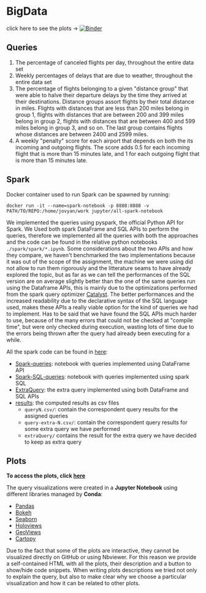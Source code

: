 # BigData

click here to see the plots -> [![Binder](https://mybinder.org/badge.svg)](https://mybinder.org/v2/gh/middleware2018-PSS/BigData/master?filepath=plots.ipynb)

## Queries


1. The percentage of canceled flights per day, throughout the entire data set
2. Weekly percentages of delays that are due to weather, throughout the entire data set
3. The percentage of flights belonging to a given "distance group" that were able to halve their departure delays by the time they arrived at their destinations. Distance groups assort flights by their total distance in miles. Flights with distances that are less than 200 miles belong in group 1, flights with distances that are between 200 and 399 miles belong in group 2, flights with distances that are between 400 and 599 miles belong in group 3, and so on. The last group contains flights whose distances are between 2400 and 2599 miles.
4. A weekly "penalty" score for each airport that depends on both the its incoming and outgoing flights. The score adds 0.5 for each incoming flight that is more than 15 minutes late, and 1 for each outgoing flight that is more than 15 minutes late.


## Spark
Docker container used to run Spark can be spawned by running:
```
docker run -it --name=spark-notebook -p 8888:8888 -v PATH/TO/REPO:/home/jovyan/work jupyter/all-spark-notebook
```
We implemented the queries using pyspark, the official Python API for Spark. We Used both spark DataFrame and SQL APIs to perform the queries, therefore we implemented all the queries with both the approaches and the code can be found in the relative python notebooks `./spark/spark/*.ipynb`.
Some considerations about the two APIs and how they compare, we haven't benchmarked the two implementations because it was out of the scope of the assignment, the machine we were using did not allow to run them rigorously and the litterature seams to have already explored the topic, but as far as we can tell the performances of the SQL version are on average slightly better than the one of the same queries run using the Dataframe APIs, this is mainly due to the optimizations performed from the spark query optimizer [Catalyst](https://databricks.com/glossary/catalyst-optimizer). The better performances and the increased readability due to the declarative syntax of the SQL language used, makes these APIs a really viable option for the kind of queries we had to implement. Has to be said that we have found the SQL APIs much harder to use, because of the many errors that could not be checked at "compile time", but were only checked during execution, wasting lots of time due to the errors being thrown after the query had already been executing for a while. 

All the spark code can be found in [here](spark):
  - [Spark-queries](spark/Spark-queries.ipynb): notebook with queries implemented using DataFrame API
  - [Spark-SQL-queries](spark/Spark-SQL-queries.ipynb): notebook with queries implemented using spark SQL
  - [ExtraQuery](spark/ExtraQuery.ipynb): the extra query implemented using both DataFrame and SQL APIs
  - [results](spark/results): the computed results as csv files
    - `queryN.csv/`: contain the correspondent query results for the assigned queries
    - `query-extra-N.csv/`: contain the correspondent query results for some extra query we have performed
    - `extraQuery/` contains the result for the extra query we have decided to keep as extra query

## Plots
**To access the plots, click [here](https://middleware2018-pss.github.io/plots.html)**  

The query visualizations were created in a **Jupyter Notebook** using different libraries managed by **Conda**: 
- [Pandas](https://pandas.pydata.org/)
- [Bokeh](https://bokeh.pydata.org/)
- [Seaborn](https://seaborn.pydata.org/)
- [Holoviews](http://holoviews.org/)
- [GeoViews](http://geo.holoviews.org/)
- [Cartopy](https://scitools.org.uk/cartopy)

Due to the fact that some of the plots are interactive, they cannot be
visualized directly on GitHub or using Nbviewer.
For this reason we provide a self-contained HTML with all the plots, their description
and a button to show/hide code snippets.
When writing plots descriptions we tried not only to explain the query, but also
to make clear why we choose a particular visualization and how it can be related
to other plots.
